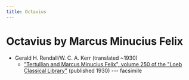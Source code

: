 ```yaml
---
title: Octavius
---
```


# Octavius by Marcus Minucius Felix

* Gerald H. Rendall/W. C. A. Kerr (translated ~1930)
  * ["Tertullian and Marcus Minucius Felix", volume 250 of the "Loeb Classical Library"](https://archive.org/details/L250TertullianApologyMarcusMinuciusFelixDeSpectaculisOctavius) (published 1930) --- facsimile



